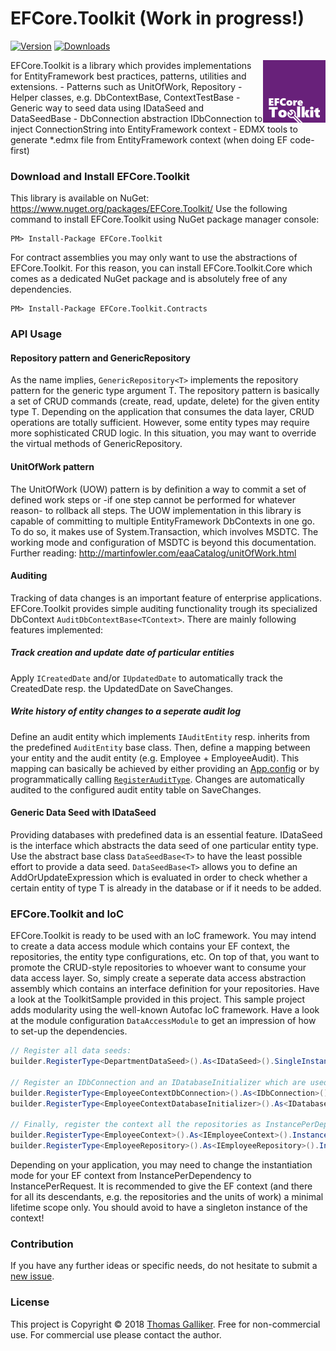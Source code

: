 # EFCore.Toolkit (Work in progress!)
[![Version](https://img.shields.io/nuget/v/EFCore.Toolkit.svg)](https://www.nuget.org/packages/EFCore.Toolkit)  [![Downloads](https://img.shields.io/nuget/dt/EFCore.Toolkit.svg)](https://www.nuget.org/packages/EFCore.Toolkit)

<img src="https://raw.githubusercontent.com/thomasgalliker/EFCore.Toolkit/master/logo.png" width="100" height="100" alt="EFCore.Toolkit" align="right">
EFCore.Toolkit is a library which provides implementations for EntityFramework best practices, patterns, utilities and extensions.
- Patterns such as UnitOfWork, Repository
- Helper classes, e.g. DbContextBase, ContextTestBase
- Generic way to seed data using IDataSeed and DataSeedBase
- DbConnection abstraction IDbConnection to inject ConnectionString into EntityFramework context
- EDMX tools to generate *.edmx file from EntityFramework context (when doing EF code-first)

### Download and Install EFCore.Toolkit
This library is available on NuGet: https://www.nuget.org/packages/EFCore.Toolkit/
Use the following command to install EFCore.Toolkit using NuGet package manager console:

    PM> Install-Package EFCore.Toolkit
	
For contract assemblies you may only want to use the abstractions of EFCore.Toolkit. For this reason, you can install EFCore.Toolkit.Core which comes as a dedicated NuGet package and is absolutely free of any dependencies.

	PM> Install-Package EFCore.Toolkit.Contracts

### API Usage
#### Repository pattern and GenericRepository
As the name implies, ```GenericRepository<T>``` implements the repository pattern for the generic type argument T. The repository pattern is basically a set of CRUD commands (create, read, update, delete) for the given entity type T. Depending on the application that consumes the data layer, CRUD operations are totally sufficient. However, some entity types may require more sophisticated CRUD logic. In this situation, you may want to override the virtual methods of GenericRepository.

#### UnitOfWork pattern
The UnitOfWork (UOW) pattern is by definition a way to commit a set of defined work steps or -if one step cannot be performed for whatever reason- to rollback all steps. The UOW implementation in this library is capable of committing to multiple EntityFramework DbContexts in one go. To do so, it makes use of System.Transaction, which involves MSDTC. The working mode and configuration of MSDTC is beyond this documentation. Further reading: http://martinfowler.com/eaaCatalog/unitOfWork.html

#### Auditing
Tracking of data changes is an important feature of enterprise applications. EFCore.Toolkit provides simple auditing functionality trough its specialized DbContext ```AuditDbContextBase<TContext>```. There are mainly following features implemented:

##### Track creation and update date of particular entities
Apply ```ICreatedDate``` and/or ```IUpdatedDate``` to automatically track the CreatedDate resp. the UpdatedDate on SaveChanges.

##### Write history of entity changes to a seperate audit log
Define an audit entity which implements ```IAuditEntity``` resp. inherits from the predefined ```AuditEntity``` base class. Then, define a mapping between your entity and the audit entity (e.g. Employee + EmployeeAudit). This mapping can basically be achieved by either providing an [App.config](https://github.com/thomasgalliker/EFCore.Toolkit/blob/master/%20EFCore.Toolkit.Tests/App.config) or by programmatically calling [```RegisterAuditType```](https://github.com/thomasgalliker/EFCore.Toolkit/blob/master/%20EFCore.Toolkit.Tests/Auditing/AuditDbContextBaseTests.cs). Changes are automatically audited to the configured audit entity table on SaveChanges.

#### Generic Data Seed with IDataSeed
Providing databases with predefined data is an essential feature. IDataSeed is the interface which abstracts the data seed of one particular entity type. Use the abstract base class ```DataSeedBase<T>``` to have the least possible effort to provide a data seed. ```DataSeedBase<T>``` allows you to define an AddOrUpdateExpression which is evaluated in order to check whether a certain entity of type T is already in the database or if it needs to be added. 

### EFCore.Toolkit and IoC
EFCore.Toolkit is ready to be used with an IoC framework. You may intend to create a data access module which contains your EF context, the repositories, the entity type configurations, etc. On top of that, you want to promote the CRUD-style repositories to whoever want to consume your data access layer. So, simply create a seperate data access abstraction assembly which contains an interface definition for your repositories. Have a look at the ToolkitSample provided in this project. This sample project adds modularity using the well-known Autofac IoC framework. Have a look at the module configuration ```DataAccessModule``` to get an impression of how to set-up the dependencies.

```C#
// Register all data seeds:
builder.RegisterType<DepartmentDataSeed>().As<IDataSeed>().SingleInstance();

// Register an IDbConnection and an IDatabaseInitializer which are used to be injected into EmployeeContext
builder.RegisterType<EmployeeContextDbConnection>().As<IDbConnection>().SingleInstance();
builder.RegisterType<EmployeeContextDatabaseInitializer>().As<IDatabaseInitializer<EmployeeContext>>().SingleInstance();

// Finally, register the context all the repositories as InstancePerDependency
builder.RegisterType<EmployeeContext>().As<IEmployeeContext>().InstancePerDependency();
builder.RegisterType<EmployeeRepository>().As<IEmployeeRepository>().InstancePerDependency();
```

Depending on your application, you may need to change the instantiation mode for your EF context from InstancePerDependency to InstancePerRequest. It is recommended to give the EF context (and there for all its descendants, e.g. the repositories and the units of work) a minimal lifetime scope only. You should avoid to have a singleton instance of the context!

### Contribution
If you have any further ideas or specific needs, do not hesitate to submit a [new issue](https://github.com/thomasgalliker/EFCore.Toolkit/issues).

### License
This project is Copyright &copy; 2018 [Thomas Galliker](https://ch.linkedin.com/in/thomasgalliker). Free for non-commercial use. For commercial use please contact the author.
